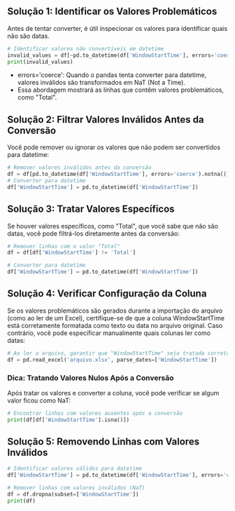## Solução 1: Identificar os Valores Problemáticos
Antes de tentar converter, é útil inspecionar os valores para identificar quais não são datas.

```python
# Identificar valores não convertíveis em datetime
invalid_values = df[~pd.to_datetime(df['WindowStartTime'], errors='coerce').notna()]
print(invalid_values)
```

- errors='coerce': Quando o pandas tenta converter para datetime, valores inválidos são transformados em NaT (Not a Time).
- Essa abordagem mostrará as linhas que contêm valores problemáticos, como "Total".

## Solução 2: Filtrar Valores Inválidos Antes da Conversão
Você pode remover ou ignorar os valores que não podem ser convertidos para datetime:

```python
# Remover valores inválidos antes da conversão
df = df[pd.to_datetime(df['WindowStartTime'], errors='coerce').notna()]
# Converter para datetime
df['WindowStartTime'] = pd.to_datetime(df['WindowStartTime'])
``` 

## Solução 3: Tratar Valores Específicos
Se houver valores específicos, como "Total", que você sabe que não são datas, você pode filtrá-los diretamente antes da conversão:

```python
# Remover linhas com o valor "Total"
df = df[df['WindowStartTime'] != 'Total']

# Converter para datetime
df['WindowStartTime'] = pd.to_datetime(df['WindowStartTime'])
```

## Solução 4: Verificar Configuração da Coluna
Se os valores problemáticos são gerados durante a importação do arquivo (como ao ler de um Excel), certifique-se de que a coluna WindowStartTime está corretamente formatada como texto ou data no arquivo original. Caso contrário, você pode especificar manualmente quais colunas ler como datas:

```python
# Ao ler o arquivo, garantir que "WindowStartTime" seja tratada corretamente
df = pd.read_excel('arquivo.xlsx', parse_dates=['WindowStartTime'])
```

### Dica: Tratando Valores Nulos Após a Conversão
Após tratar os valores e converter a coluna, você pode verificar se algum valor ficou como NaT:


```python
# Encontrar linhas com valores ausentes após a conversão
print(df[df['WindowStartTime'].isna()])
```

## Solução 5: Removendo Linhas com Valores Inválidos

```python
# Identificar valores válidos para datetime
df['WindowStartTime'] = pd.to_datetime(df['WindowStartTime'], errors='coerce')

# Remover linhas com valores inválidos (NaT)
df = df.dropna(subset=['WindowStartTime'])
print(df)
```


